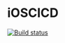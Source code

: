# iOSCICD

[![Build status](https://build.appcenter.ms/v0.1/apps/00b08b3e-23ca-4424-84f9-48553432a825/branches/dev/badge)](https://appcenter.ms)
